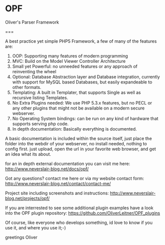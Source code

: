 OPF
===

Oliver's Parser Framework

===

A best practice yet simple PHP5 Framework, a few of many of the features are:

1. OOP: Supporting many features of modern programming
2. MVC: Build on the Model Viewer Controller Architecture
3. Small yet Powerful: no unneeded features or any approach of reinventing the wheel
4. Optional: Database Abstraction layer and Database integration, currently with support
   for MySQL based Databases, but easily expandeable to other formats.
5. Templating: A built in Templater, that supports Single as well as recursive listing Templates.
6. No Extra Plugins needed: We use PHP 5.3.x features, but no PECL or any other plugins that might not
   be available on a modern secure webserver.
7. No Operating System bindings: can be run on any kind of hardware that supports serving php code.
8. In depth documentation: Basically everything is documented.

A basic documentation is included within the source itself, just place the folder into the webdir of your
webserver, no install needed, nothing to config first. just upload, open the url in your
favorite web browser, and get an idea what its about.

for an in depth external documentation you can visit me here:
http://www.neverslair-blog.net/docs/opf/

Got any questions? contact me here or via my website contact form:
http://www.neverslair-blog.net/contact/contact-me/

Project site including screenshots and instructions:
http://www.neverslair-blog.net/projects/opf/

If you are interrested to see some additional plugin examples have a look into the OPF plugin
repository:
https://github.com/OliverLeitner/OPF_plugins

Of course, like everyone who develops something, id love to know if you use it, and where you use it;-)

greetings
Oliver
